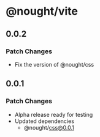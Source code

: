 # @nought/vite

## 0.0.2

### Patch Changes

- Fix the version of @nought/css

## 0.0.1

### Patch Changes

- Alpha release ready for testing
- Updated dependencies
  - @nought/css@0.0.1

